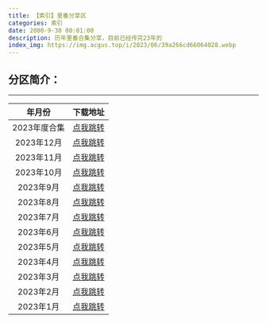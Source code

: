 ```yaml
---
title: 【索引】里番分享区
categories: 索引
date: 2000-9-30 00:01:00
description: 历年里番合集分享，目前已经传完23年的
index_img: https://img.acgus.top/i/2023/06/39a266cd66064028.webp
---
```

## **分区简介：**
------

|年月份|下载地址|
| :----: | :----: |
|2023年度合集|[点我跳转](https://post.qingju.org/Animation/2023/)|
|2023年12月|[点我跳转](https://post.qingju.org/Animation/2023_12/)|
|2023年11月|[点我跳转](https://post.qingju.org/Animation/2023_11/)|
|2023年10月|[点我跳转](https://post.qingju.org/Animation/2023_10/)|
|2023年9月|[点我跳转](https://post.qingju.org/Animation/2023_9/)|
|2023年8月|[点我跳转](https://post.qingju.org/Animation/2023_8/)|
|2023年7月|[点我跳转](https://post.qingju.org/Animation/2023_7/)|
|2023年6月|[点我跳转](https://post.qingju.org/Animation/2023_6/)|
|2023年5月|[点我跳转](https://post.qingju.org/Animation/2023_5/)|
|2023年4月|[点我跳转](https://post.qingju.org/Animation/2023_4/)|
|2023年3月|[点我跳转](https://post.qingju.org/Animation/2023_3/)|
|2023年2月|[点我跳转](https://post.qingju.org/Animation/2023_2/)|
|2023年1月|[点我跳转](https://post.qingju.org/Animation/2023_1/)|